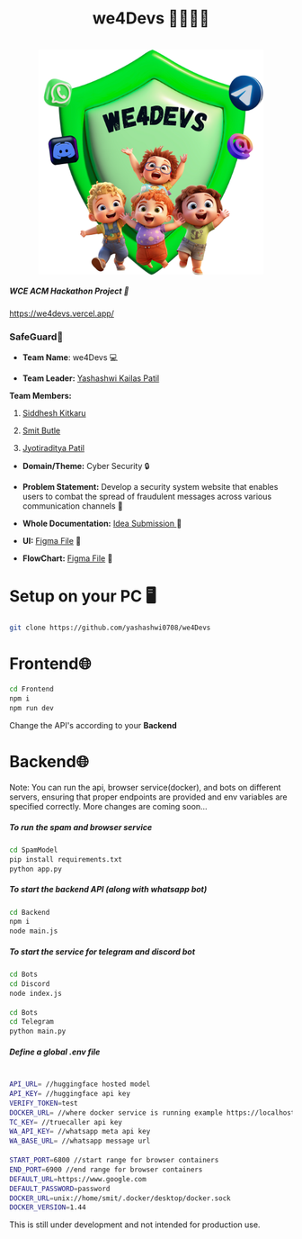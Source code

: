 <h1 align="center">we4Devs 👨‍💻👩‍💻 </h1>
<h1 align="center"> 
<img align="center" src="https://raw.githubusercontent.com//Yashashwi0708/we4Devs/main/Frontend/Assets/we4Devs.png" alt="jyotiraditya-patil-996933230" height="400" width="400" />
</h1>


##### WCE ACM Hackathon Project 🚀
 https://we4devs.vercel.app/


### SafeGuard🙌

- **Team Name**: we4Devs 💻
  
- **Team Leader:** <a href="https://github.com/Yashashwi0708">Yashashwi Kailas Patil	</a> 
 
**Team Members:**
  
1. <a href="https://github.com/Yashashwi0708">Siddhesh Kitkaru</a>
 
1. <a href="https://github.com/Yashashwi0708">Smit Butle</a>

1. <a href="https://github.com/Yashashwi0708">Jyotiraditya Patil</a>


- **Domain/Theme:** Cyber Security 🔒

- **Problem Statement:** Develop a security system website that enables users to combat the spread of fraudulent messages across various communication channels 📧

- **Whole Documentation:** <a href="https://docs.google.com/document/d/1pcAZzuoEXgjS8k2VcAFIBRm0pIsiB-0j/edit">Idea Submission	</a> 📝
  
- **UI:** <a href="https://www.figma.com/file/FQkREiISbToyNUTYKyh8WJ/Fraud-Detection?type=design&node-id=0%3A1&mode=design&t=upqrdJmELEcgcdtl-1">Figma File</a> 🎨
  
- **FlowChart:** <a href="https://www.figma.com/file/hGTWKz3lEzKd1fVeFf7rLq/Use-Case-Diagram%2FFlow-Diagram?type=whiteboard&node-id=0%3A1&t=IkrpkrCPhWvtkPgO-1">Figma File</a> 🎨

# Setup on your PC 🖥️
```sh
git clone https://github.com/yashashwi0708/we4Devs
```
<h1>Frontend🌐</h1>

```sh
cd Frontend
npm i
npm run dev
```
Change the API's according to your **Backend** 

<h1>Backend🌐</h1>

Note: You can run the api, browser service(docker), and bots on different servers, ensuring that proper endpoints are provided and env variables are specified correctly. More changes are coming soon...

##### To run the spam and browser service
```sh
cd SpamModel
pip install requirements.txt
python app.py
```

##### To start the backend API (along with whatsapp bot)
```sh
cd Backend
npm i
node main.js
```

##### To start the service for telegram and discord bot
```sh
cd Bots
cd Discord
node index.js

cd Bots
cd Telegram
python main.py
```

##### Define a global .env file 
```sh

API_URL= //huggingface hosted model
API_KEY= //huggingface api key
VERIFY_TOKEN=test
DOCKER_URL= //where docker service is running example https://localhost:5000
TC_KEY= //truecaller api key
WA_API_KEY= //whatsapp meta api key
WA_BASE_URL= //whatsapp message url

START_PORT=6800 //start range for browser containers
END_PORT=6900 //end range for browser containers
DEFAULT_URL=https://www.google.com
DEFAULT_PASSWORD=password
DOCKER_URL=unix://home/smit/.docker/desktop/docker.sock
DOCKER_VERSION=1.44

```

This is still under development and not intended for production use.

